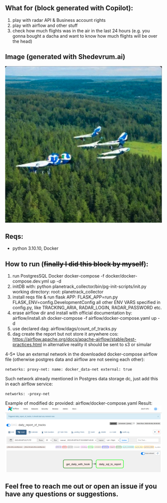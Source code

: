 ## What for (block generated with Copilot):

1) play with radar API & Business account rights
2) play with airflow and other stuff
3) check how much flights was in the air in the last 24 hours (e.g. you gonna bought a dacha and want to know how much
   flights will be over the head)

## Image (generated with Shedevrum.ai)
![img_1.png](img_1.png)

## Reqs: 

* python 3.10.10, Docker

## How to run (~~finally I did this block by myself~~):

1) run PostgresSQL Docker
   docker-compose -f docker/docker-compose.dev.yml up -d
2) initDB with:
   python planetrack_collector/bin/pg-init-scripts/init.py
   working directory: root: planetrack_collector
3) install reqs file & run flask APP:
   FLASK_APP=run.py
   FLASK_ENV=config.DevelopmentConfig
   all other ENV VARS specified in config.py, like TRACKING_ARIA, RADAR_LOGIN, RADAR_PASSWORD etc.
4) erase airflow dir and install with official documentation by: airflow/install.sh
   docker-compose -f airflow/docker-compose.yaml up -d
5) use declared dag: airflow/dags/count_of_tracks.py
6) dag create the report but not store it anywhere
   cos: https://airflow.apache.org/docs/apache-airflow/stable/best-practices.html
   in alternative reality it should be sent to s3 or simular

4-5*
Use an external network in the downloaded docker-compose airflow file (otherwise postgres data and airflow are not seeing
each other):

`networks:
proxy-net:
name: docker_data-net
external: true`

Such network already mentioned in Postgres data storage dc, just add this in each airflow service:

`networks:
-proxy-net`

Example of modified dc provided: airflow/docker-compose.yaml
Result:
![img.png](img.png)

## Feel free to reach me out or open an issue if you have any questions or suggestions.
